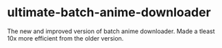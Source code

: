 # ultimate-batch-anime-downloader
The new and improved version of batch anime downloader. Made a tleast 10x more efficient from the older version.
